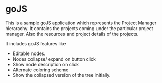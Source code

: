 # goJS

This is a sample goJS application which represents the Project Manager hierarachy. It contains the projects coming under the particular project manager. 
Also the resources and project details of the projects.

It includes goJS features like

* Editable nodes.
* Nodes collapse/ expand on button click
* Show node description on click
* Alternate coloring scheme
* Show the collapsed version of the tree initially.
